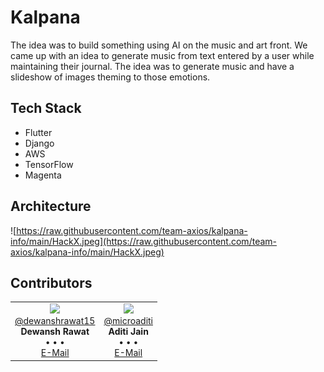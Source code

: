 # Kalpana

The idea was to build something using AI on the music and art front. We came up with an idea to generate music from text entered by a user while maintaining their journal. The idea was to generate music and have a slideshow of images theming to those emotions.

## Tech Stack

- Flutter
- Django
- AWS
- TensorFlow
- Magenta

## Architecture

![https://raw.githubusercontent.com/team-axios/kalpana-info/main/HackX.jpeg](https://raw.githubusercontent.com/team-axios/kalpana-info/main/HackX.jpeg)


## Contributors

<table>
<tbody>
  <tr width="100%">
    <td align="center">
      <a href="https://github.com/dewanshrawat15">
        <img width="150" src="https://avatars.githubusercontent.com/u/17003127?v=4"><br>
        @dewanshrawat15
      </a> <br>
      <strong>Dewansh Rawat</strong><br>
      &bull; &bull; &bull;<br>
      <a href="mailto:dewanshrawat15@gmail.com">E-Mail</a>
    </td>
    <td align="center">
      <a href="https://github.com/microaditi">
        <img width="150" src="https://avatars.githubusercontent.com/u/43278204?v=4"><br>
        @microaditi
      </a> <br>
      <strong>Aditi Jain</strong><br>
      &bull; &bull; &bull;<br>
      <a href="mailto:microaditimkj@gmail.com">E-Mail</a>
    </td>
  </tr>
</tbody>
</table>
